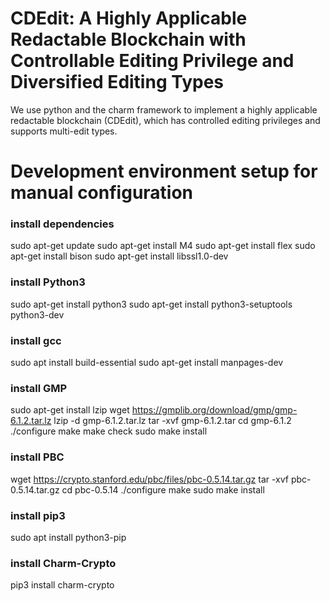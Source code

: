 # CDEdit: A Highly Applicable Redactable Blockchain with Controllable Editing Privilege and Diversified Editing Types
We use python and the charm framework to implement a highly applicable redactable blockchain (CDEdit), which has controlled editing privileges and supports multi-edit types.

# Development environment setup for manual configuration
### install dependencies

sudo apt-get update
sudo apt-get install M4
sudo apt-get install flex
sudo apt-get install bison
sudo apt-get install libssl1.0-dev

### install Python3

sudo apt-get install python3
sudo apt-get install python3-setuptools python3-dev

### install gcc

sudo apt install build-essential
sudo apt-get install manpages-dev

### install GMP

sudo apt-get install lzip
wget https://gmplib.org/download/gmp/gmp-6.1.2.tar.lz
lzip -d gmp-6.1.2.tar.lz
tar -xvf gmp-6.1.2.tar
cd gmp-6.1.2
./configure
make
make check
sudo make install

### install PBC

wget https://crypto.stanford.edu/pbc/files/pbc-0.5.14.tar.gz
tar -xvf pbc-0.5.14.tar.gz
cd pbc-0.5.14
./configure
make
sudo make install

### install pip3

sudo apt install python3-pip

### install Charm-Crypto

pip3 install charm-crypto
